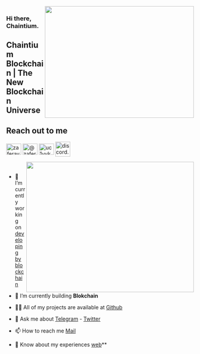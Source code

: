 <img src="https://acegif.com/wp-content/uploads/gif/outerspace-58.gif" align="right" width="400" height="300">

### Hi there, Chaintium. 

## Chaintium Blockchain | The New Blockchain Universe


## Reach out to me

<a href="https://twitter.com/chaintium" target="blank"><img align="center" src="https://raw.githubusercontent.com/rahuldkjain/github-profile-readme-generator/master/src/images/icons/Social/twitter.svg" alt="zaferayan" height="30" width="40" /></a>
<a href="https://medium.com/@chaintium" target="blank"><img align="center" src="https://raw.githubusercontent.com/rahuldkjain/github-profile-readme-generator/master/src/images/icons/Social/medium.svg" alt="@zaferayan" height="30" width="40" /></a>
<a href="https://www.youtube.com/pusulafinans" target="blank"><img align="center" src="https://raw.githubusercontent.com/rahuldkjain/github-profile-readme-generator/master/src/images/icons/Social/youtube.svg" alt="uc1vykhlufpaoghrwhjikrqg" height="30" width="40" /></a>
<a href="https://discord.gg/QJ9r58jP" target="blank"><img align="center" src="https://raw.githubusercontent.com/rahuldkjain/github-profile-readme-generator/master/src/images/icons/Social/discord.svg" alt="discord.gg/ruescommunity" height="40" width="40" /></a>
<br />


<img src="https://github-readme-stats.vercel.app/api?username=chaintium&show_icons=true&theme=highcontrast" align="right" width="450" height="350" >
<br/>


- 🔭 I’m currently working on [developing by blockchain](https://discord.gg/QJ9r58jP)

- 🌱 I’m currently building **Blokchain**

- 👨‍💻 All of my projects are available at [Github](https://github.com/chaintium)


- 💬 Ask me about [Telegram](https://t.me/chaintium) - [Twitter](https://twitter.com/chaintium)

- 📫 How to reach me [Mail](chaintium@gmail.com)

- 📄 Know about my experiences [web](http://chaintium.com/)**
